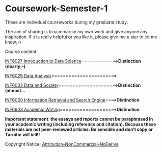 # Coursework-Semester-1

These are individual courseworks during my graduate study. 

The aim of sharing is to summarise my own work and give anyone any inspiration. If it is really helpful or you like it, please give me a star to let me know;-)

Course  content:

[INF6027 Introduction to Data Science](https://github.com/H-Z-Kevin/Coursework-Semester-1/blob/master/Coursework-Final-Version/Introduction_to_Data_Science.pdf)=============>**Distinction (nearly;-)**

[INF6029 Data Analysis](https://github.com/H-Z-Kevin/Coursework-Semester-1/issues/4)=======================>

[INF6033 Data and Society](https://github.com/H-Z-Kevin/Coursework-Semester-1/issues/1)=====================>**Distinction (almost...**

[INF6060 Information Retrieval and Search Engine](https://github.com/H-Z-Kevin/Coursework-Semester-1/issues/2)====>**Distinction**

[INF6903 Academic Writing](https://github.com/H-Z-Kevin/Coursework-Semester-1/issues/3)====================>**Distinction**

**Important statement: the essays and reports cannot be paraphrased in your academic writing (including reference and citation). Because these materials are not peer-reviewed articles. Be sensible and don't copy or Turnitin will tell!!**

Copyright Notice: [Attribution-NonCommercial-NoDerivs](https://creativecommons.org/licenses/by-nc-nd/3.0/deed.en)
